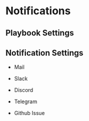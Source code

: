 # Notifications

## Playbook Settings


## Notification Settings
- Mail

- Slack

- Discord

- Telegram

- Github Issue
